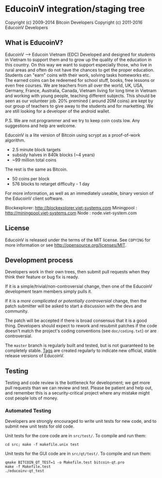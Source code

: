 EducoinV integration/staging tree
================================



Copyright (c) 2009-2014 Bitcoin Developers
Copyright (c) 2011-2016 EducoinV Developers

What is EducoinV?
----------------

EducoinV --> Educoin Vietnam (EDC)
Developed and designed for students in Vietnam to support them and to grow up the quality of the education in this country.
On this way we want to support especially those, who live in rural areas and often do not have the chances to get the proper education.
Students can "earn" coins with their work, solving tasks homeworks etc.
The earned coins can be redeemed for school stuff, books, free lessons or even free courses.
We are teachers from all over the world, UK, USA, Germany, France, Australia, Canada, Vietnam living for long time in Vietnam and working with young people, teaching different subjects.
This should be seen as our volunteer job.
20% premined ( around 20M coins) are kept by our group of teachers to give away to the students and for marketting. We are still looking for a developer of the android wallet.


P.S.
We are not programmer and we try to keep coin costs low.
Any suggestions and help are welcome.






EducoinV is a lite version of Bitcoin using scrypt as a proof-of-work algorithm.
 - 2.5 minute block targets
 - subsidy halves in 840k blocks (~4 years)
 - ~99 million total coins

The rest is the same as Bitcoin.
 - 50 coins per block
 - 576 blocks to retarget difficulty - 1 day

For more information, as well as an immediately useable, binary version of
the EducoinV client software.

Blockexplorer: http://blockexplorer.viet-systems.com
Miningpool   : http://miningpool.viet-systems.com
Node         : node.viet-system.com





License
-------

EducoinV is released under the terms of the MIT license. See `COPYING` for more
information or see http://opensource.org/licenses/MIT.

Development process
-------------------

Developers work in their own trees, then submit pull requests when they think
their feature or bug fix is ready.

If it is a simple/trivial/non-controversial change, then one of the EducoinV
development team members simply pulls it.

If it is a *more complicated or potentially controversial* change, then the patch
submitter will be asked to start a discussion with the devs and community.

The patch will be accepted if there is broad consensus that it is a good thing.
Developers should expect to rework and resubmit patches if the code doesn't
match the project's coding conventions (see `doc/coding.txt`) or are
controversial.

The `master` branch is regularly built and tested, but is not guaranteed to be
completely stable. [Tags](https://github.com/vietmarek/educoinv_v2/tags) are created
regularly to indicate new official, stable release versions of EducoinV.

Testing
-------

Testing and code review is the bottleneck for development; we get more pull
requests than we can review and test. Please be patient and help out, and
remember this is a security-critical project where any mistake might cost people
lots of money.

### Automated Testing

Developers are strongly encouraged to write unit tests for new code, and to
submit new unit tests for old code.

Unit tests for the core code are in `src/test/`. To compile and run them:

    cd src; make -f makefile.unix test

Unit tests for the GUI code are in `src/qt/test/`. To compile and run them:

    qmake BITCOIN_QT_TEST=1 -o Makefile.test bitcoin-qt.pro
    make -f Makefile.test
    ./educoinv-qt_test

